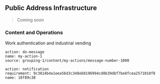 ## Public Address Infrastructure

> Coming soon


### Content and Operations

Work authentication and industrial vending


```
action: do-message
name: my-action-1
source: grouping-1/content/my-actions/message-number-1000
```

```
action: notification
requirement: 9c3814b4a1eea56d3c348eb8196994cd8b39dbf7be8fcea2571018f8
name: 18f89c38
```

